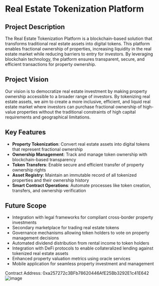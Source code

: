 # Real Estate Tokenization Platform

## Project Description
The Real Estate Tokenization Platform is a blockchain-based solution that transforms traditional real estate assets into digital tokens. This platform enables fractional ownership of properties, increasing liquidity in the real estate market while reducing barriers to entry for investors. By leveraging blockchain technology, the platform ensures transparent, secure, and efficient transactions for property ownership.

## Project Vision
Our vision is to democratize real estate investment by making property ownership accessible to a broader range of investors. By tokenizing real estate assets, we aim to create a more inclusive, efficient, and liquid real estate market where investors can purchase fractional ownership of high-value properties without the traditional constraints of high capital requirements and geographical limitations.

## Key Features
- **Property Tokenization**: Convert real estate assets into digital tokens that represent fractional ownership
- **Ownership Management**: Track and manage token ownership with blockchain-based transparency
- **Token Transfers**: Enable secure and efficient transfer of property ownership rights
- **Asset Registry**: Maintain an immutable record of all tokenized properties and their ownership history
- **Smart Contract Operations**: Automate processes like token creation, transfers, and ownership verification

## Future Scope
- Integration with legal frameworks for compliant cross-border property investments
- Secondary marketplace for trading real estate tokens
- Governance mechanisms allowing token holders to vote on property management decisions
- Automated dividend distribution from rental income to token holders
- Integration with DeFi protocols to enable collateralized lending against tokenized real estate assets
- Enhanced property valuation metrics using oracle services
- Mobile application for seamless property investment and management

Contract Address: 0xa257272c3BFb78620446AfE25Bb3292E1c41E642
![image](https://github.com/user-attachments/assets/7ad56a7a-b38f-4399-8a05-71b979a1f0bd)
